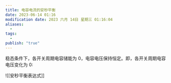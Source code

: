 ```yaml
---
title: 电容电流的安秒平衡
date: 2023-06-14 01:16
modification date: 2023 六月 14日 星期三 01:16:04
aliases:
  - 
tags:
  - 
publish: "true"
---
```


稳态条件下，各开关周期电容储能为 0，电容电压保持恒定。即，各开关周期电容电压变化为 0:

![[安秒平衡表达式]]
 